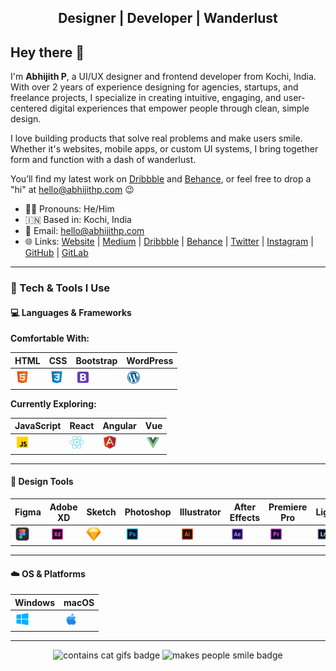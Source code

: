 <div align="center">
  <h2><b>Designer | Developer | Wanderlust</b></h2>
</div>

## Hey there 👋

I'm **Abhijith P**, a UI/UX designer and frontend developer from Kochi, India. With over 2 years of experience designing for agencies, startups, and freelance projects, I specialize in creating intuitive, engaging, and user-centered digital experiences that empower people through clean, simple design.

I love building products that solve real problems and make users smile. Whether it's websites, mobile apps, or custom UI systems, I bring together form and function with a dash of wanderlust.

You’ll find my latest work on [Dribbble](https://dribbble.com/imabhijithp) and [Behance](https://www.behance.net/imabhijithp), or feel free to drop a "hi" at hello@abhijithp.com 😉

- 👨‍💻 Pronouns: He/Him  
- 🇮🇳 Based in: Kochi, India  
- 📧 Email: hello@abhijithp.com  
- 🌐 Links: [Website](https://www.abhijithp.design) | [Medium](https://medium.com/imabhijithp) | [Dribbble](https://dribbble.com/imabhijithp) | [Behance](https://www.behance.net/imabhijithp) | [Twitter](https://twitter.com/ImAbhijithP) | [Instagram](https://www.instagram.com/ux.abhijithp) | [GitHub](https://github.com/imabhijithp) | [GitLab](https://gitlab.com/imabhijithp)

---

### 🚀 Tech & Tools I Use

#### 💻 Languages & Frameworks

**Comfortable With:**

| HTML | CSS | Bootstrap | WordPress |
|---|---|---|---|
| <img src="https://raw.githubusercontent.com/imabhijithp/imabhijithp/master/ico/html.png" width="24"> | <img src="https://raw.githubusercontent.com/imabhijithp/imabhijithp/master/ico/css.png" width="24"> | <img src="https://raw.githubusercontent.com/imabhijithp/imabhijithp/master/ico/bootstrap.png" width="24"> | <img src="https://raw.githubusercontent.com/imabhijithp/imabhijithp/master/ico/wordpress.png" width="24"> |

**Currently Exploring:**

| JavaScript | React | Angular | Vue |
|---|---|---|---|
| <img src="https://raw.githubusercontent.com/imabhijithp/imabhijithp/master/ico/js.png" width="24"> | <img src="https://raw.githubusercontent.com/imabhijithp/imabhijithp/master/ico/react.png" width="24"> | <img src="https://raw.githubusercontent.com/imabhijithp/imabhijithp/master/ico/angular.png" width="24"> | <img src="https://raw.githubusercontent.com/imabhijithp/imabhijithp/master/ico/vue.png" width="24"> |

---

#### 🎨 Design Tools

| Figma | Adobe XD | Sketch | Photoshop | Illustrator | After Effects | Premiere Pro | Lightroom |
|---|---|---|---|---|---|---|---|
| <img src="https://raw.githubusercontent.com/imabhijithp/imabhijithp/master/ico/figma.png" width="24"> | <img src="https://raw.githubusercontent.com/imabhijithp/imabhijithp/master/ico/xd.png" width="24"> | <img src="https://raw.githubusercontent.com/imabhijithp/imabhijithp/master/ico/sketch.png" width="24"> | <img src="https://raw.githubusercontent.com/imabhijithp/imabhijithp/master/ico/ps.png" width="24"> | <img src="https://raw.githubusercontent.com/imabhijithp/imabhijithp/master/ico/ai.png" width="24"> | <img src="https://raw.githubusercontent.com/imabhijithp/imabhijithp/master/ico/ae.png" width="24"> | <img src="https://raw.githubusercontent.com/imabhijithp/imabhijithp/master/ico/pr.png" width="24"> | <img src="https://raw.githubusercontent.com/imabhijithp/imabhijithp/master/ico/lr.png" width="24"> |

---

#### ☁️ OS & Platforms

| Windows | macOS |
|---|---|
| <img src="https://raw.githubusercontent.com/imabhijithp/imabhijithp/master/ico/windows.png" width="24"> | <img src="https://raw.githubusercontent.com/imabhijithp/imabhijithp/master/ico/apple.png" width="24"> |

---

<div align="center">
  <img src="https://forthebadge.com/images/badges/contains-cat-gifs.svg" alt="contains cat gifs badge">
  <img src="https://forthebadge.com/images/badges/makes-people-smile.svg" alt="makes people smile badge">
</div>
